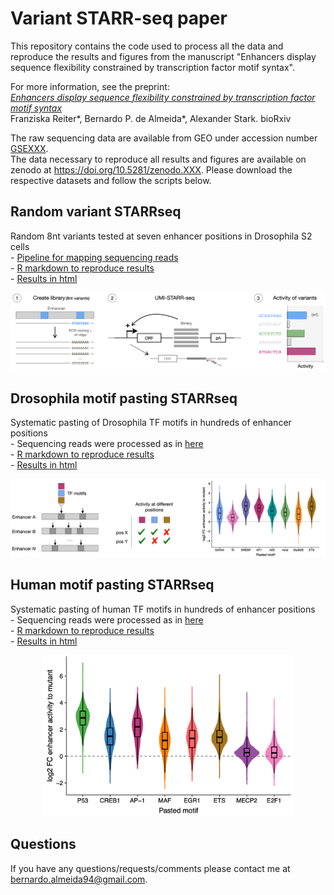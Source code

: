 # Variant STARR-seq paper
This repository contains the code used to process all the data and reproduce the results and figures from the manuscript "Enhancers display sequence flexibility constrained by transcription factor motif syntax".

For more information, see the preprint:  
*<ins>Enhancers display sequence flexibility constrained by transcription factor motif syntax</ins>*  
Franziska Reiter\*, Bernardo P. de Almeida\*, Alexander Stark. bioRxiv  

The raw sequencing data are available from GEO under accession number [GSEXXX](https://www.ncbi.nlm.nih.gov/geo/query/acc.cgi?acc=GSEXXX).  
The data necessary to reproduce all results and figures are available on zenodo at https://doi.org/10.5281/zenodo.XXX. Please download the respective datasets and follow the scripts below.    

## Random variant STARRseq
Random 8nt variants tested at seven enhancer positions in Drosophila S2 cells  
		- [Pipeline for mapping sequencing reads](Random_variant_STARRseq/Read_mapping_pipeline.sh)  
		- [R markdown to reproduce results](Random_variant_STARRseq/Random_variant_STARRseq_analysis.Rmd)  
		- [Results in html](Random_variant_STARRseq/Random_variant_STARRseq_analysis.html)  

<p align="center">
	<img src="img/Random_Variants_STARRseq_screen.png" width="700" style="margin-bottom:0;margin-top:0;"/>
</p>

## Drosophila motif pasting STARRseq
Systematic pasting of Drosophila TF motifs in hundreds of enhancer positions  
		- Sequencing reads were processed as in [here](https://github.com/bernardo-de-almeida/DeepSTARR/tree/main/Oligo_UMISTARRseq)  
		- [R markdown to reproduce results](Drosophila_motif_pasting_STARRseq/Drosophila_motif_pasting_STARRseq_analysis.Rmd)  
		- [Results in html](Drosophila_motif_pasting_STARRseq/Drosophila_motif_pasting_STARRseq_analysis.html)  

<p align="center">
	<img src="img/Drosophila_motif_pasting_experiment.png" width="700" style="margin-bottom:0;margin-top:0;"/>
</p>

## Human motif pasting STARRseq
Systematic pasting of human TF motifs in hundreds of enhancer positions  
		- Sequencing reads were processed as in [here](https://github.com/bernardo-de-almeida/DeepSTARR/tree/main/Oligo_UMISTARRseq)  
		- [R markdown to reproduce results](Human_motif_pasting_STARRseq/Human_motif_pasting_STARRseq_analysis.Rmd)  
		- [Results in html](Human_motif_pasting_STARRseq/Human_motif_pasting_STARRseq_analysis.html)  

<p align="center">
	<img src="img/Human_motif_pasting_result.png" width="400" style="margin-bottom:0;margin-top:0;"/>
</p>

## Questions
If you have any questions/requests/comments please contact me at [bernardo.almeida94@gmail.com](mailto:bernardo.almeida94@gmail.com).
